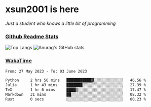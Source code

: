 # xsun2001 is here

*Just a student who knows a little bit of programming*

### [Github Readme Stats](https://github.com/anuraghazra/github-readme-stats)

![Top Langs](https://github-readme-stats.vercel.app/api/top-langs/?username=xsun2001&layout=compact&theme=radical) ![Anurag's GitHub stats](https://github-readme-stats.vercel.app/api?username=xsun2001&show_icons=true&theme=radical)

### [WakaTime](https://wakatime.com)

<!--START_SECTION:waka-->

```txt
From: 27 May 2023 - To: 03 June 2023

Python     2 hrs 56 mins   ███████████▓░░░░░░░░░░░░░   46.56 %
Julia      1 hr 43 mins    ███████░░░░░░░░░░░░░░░░░░   27.39 %
TeX        1 hr 6 mins     ████▒░░░░░░░░░░░░░░░░░░░░   17.47 %
Markdown   31 mins         ██░░░░░░░░░░░░░░░░░░░░░░░   08.32 %
Rust       0 secs          ░░░░░░░░░░░░░░░░░░░░░░░░░   00.23 %
```

<!--END_SECTION:waka-->
